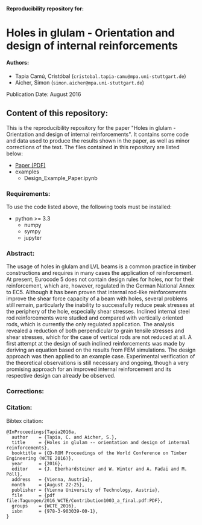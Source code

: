 #### Reproducibility repository for:

Holes in glulam - Orientation and design of internal reinforcements
===================================================================

#### Authors:
- Tapia Camú, Cristóbal (```cristobal.tapia-camu@mpa.uni-stuttgart.de```)
- Aicher, Simon (```simon.aicher@mpa.uni-stuttgart.de```)

Publication Date: August 2016

## Content of this repository:
This is the reproducibility repository for the paper "Holes in glulam - Orientation and design of internal reinforcements".
It contains some code and data used to produce the results shown in the paper, as well as minor corrections of the text.
The files contained in this repository are listed below:

- [Paper (PDF)](WCTE_2016_Tapia_Aicher_final.pdf)
- examples
    - Design_Example_Paper.ipynb

### Requirements:
To use the code listed above, the following tools must be installed:
- python >= 3.3
    - numpy
    - sympy
    - jupyter

### Abstract:
The usage of holes in glulam and LVL beams is a common practice in timber constructions and requires in many cases the application of reinforcement.
At present, Eurocode 5 does not contain design rules for holes, nor for their reinforcement, which are, however, regulated in the German National Annex to EC5.
Although it has been proven that internal rod-like reinforcements improve the shear force capacity of a beam with holes, several problems still remain, particularly the inability to successfully reduce peak stresses at the periphery of the hole, especially shear stresses.
Inclined internal steel rod reinforcements were studied and compared with vertically oriented rods, which is currently the only regulated application.
The analysis revealed a reduction of both perpendicular to grain tensile stresses and shear stresses, which for the case of vertical rods are not reduced at all.
A first attempt at the design of such inclined reinforcements was made by deriving an equation based on the results from FEM simulations.
The design approach was then applied to an example case.
Experimental verification of the theoretical observations is still necessary and ongoing, though a very promising approach for an improved internal reinforcement and its respective design can already be observed.

### Corrections:


### Citation:
Bibtex citation:
```
@InProceedings{Tapia2016a,
  author    = {Tapia, C. and Aicher, S.},
  title     = {Holes in glulam -- orientation and design of internal reinforcements},
  booktitle = {CD-ROM Proceedings of the World Conference on Timber Engineering (WCTE 2016)},
  year      = {2016},
  editor    = {J. Eberhardsteiner and W. Winter and A. Fadai and M. Pöll},
  address   = {Vienna, Austria},
  month     = {August 22-25},
  publisher = {Vienna University of Technology, Austria},
  file      = {pdf file:Tagungen/2016_WCTE/Contribution1003_a_final.pdf:PDF},
  groups    = {WCTE_2016},
  isbn      = {978-3-903039-00-1},
}
```
